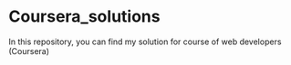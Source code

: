 # Coursera_solutions
In this repository, you can find my solution for course of web developers (Coursera)
